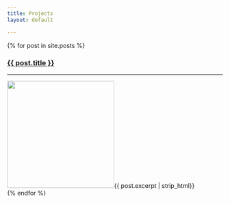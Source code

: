 ```yaml
---
title: Projects
layout: default

---
```


{% for post in site.posts %}
  <div class="post" onclick="window.location='{{ post.url }}';">
  <h3><a href="{{ post.url }}" class="post_title_a">{{ post.title }}</a></h3>
  <hr>
  <img src="{{ site.baseurl }}/images/{{ post.image }}" width="250">{{ post.excerpt | strip_html}}
  </div>
{% endfor %}
